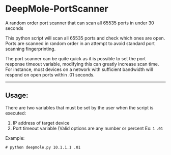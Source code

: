 # DeepMole-PortScanner
A random order port scanner that can scan all 65535 ports in under 30 seconds

This python script will scan all 65535 ports and check which ones are open. Ports are scanned in random order in an attempt to avoid standard port scanning fingerprinting. 

The port scanner can be quite quick as it is possible to set the port response timeout variable, modifying this can greatly increase scan time. For instance, most devices on a network with sufficient bandwidth will respond on open ports within .01 seconds. 

---

## Usage: 

There are two variables that must be set by the user when the script is executed: 

1. IP address of target device
2. Port timeout variable (Valid options are any number or percent Ex: `1` `.01`

Example: 

`# python deepmole.py 10.1.1.1 .01`
